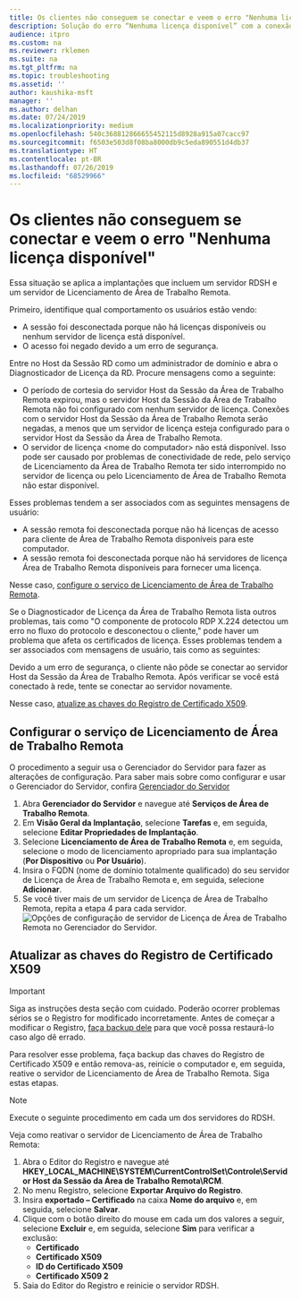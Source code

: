 ```yaml
---
title: Os clientes não conseguem se conectar e veem o erro "Nenhuma licença disponível"
description: Solução do erro “Nenhuma licença disponível” com a conexão com a área de trabalho remota
audience: itpro
ms.custom: na
ms.reviewer: rklemen
ms.suite: na
ms.tgt_pltfrm: na
ms.topic: troubleshooting
ms.assetid: ''
author: kaushika-msft
manager: ''
ms.author: delhan
ms.date: 07/24/2019
ms.localizationpriority: medium
ms.openlocfilehash: 540c368812866655452115d8928a915a07cacc97
ms.sourcegitcommit: f6503e503d8f08ba8000db9c5eda890551d4db37
ms.translationtype: HT
ms.contentlocale: pt-BR
ms.lasthandoff: 07/26/2019
ms.locfileid: "68529966"
---
```

# <a name="clients-cant-connect-and-see-no-licenses-available-error"></a>Os clientes não conseguem se conectar e veem o erro "Nenhuma licença disponível"

Essa situação se aplica a implantações que incluem um servidor RDSH e um servidor de Licenciamento de Área de Trabalho Remota.

Primeiro, identifique qual comportamento os usuários estão vendo:

- A sessão foi desconectada porque não há licenças disponíveis ou nenhum servidor de licença está disponível.
- O acesso foi negado devido a um erro de segurança.

Entre no Host da Sessão RD como um administrador de domínio e abra o Diagnosticador de Licença da RD. Procure mensagens como a seguinte:

  - O período de cortesia do servidor Host da Sessão da Área de Trabalho Remota expirou, mas o servidor Host da Sessão da Área de Trabalho Remota não foi configurado com nenhum servidor de licença. Conexões com o servidor Host da Sessão da Área de Trabalho Remota serão negadas, a menos que um servidor de licença esteja configurado para o servidor Host da Sessão da Área de Trabalho Remota.
  - O servidor de licença \<nome do computador\> não está disponível. Isso pode ser causado por problemas de conectividade de rede, pelo serviço de Licenciamento da Área de Trabalho Remota ter sido interrompido no servidor de licença ou pelo Licenciamento de Área de Trabalho Remota não estar disponível.

Esses problemas tendem a ser associados com as seguintes mensagens de usuário:

  - A sessão remota foi desconectada porque não há licenças de acesso para cliente de Área de Trabalho Remota disponíveis para este computador.
  - A sessão remota foi desconectada porque não há servidores de licença Área de Trabalho Remota disponíveis para fornecer uma licença.

Nesse caso, [configure o serviço de Licenciamento de Área de Trabalho Remota](#configure-the-rd-licensing-service).

Se o Diagnosticador de Licença da Área de Trabalho Remota lista outros problemas, tais como "O componente de protocolo RDP X.224 detectou um erro no fluxo do protocolo e desconectou o cliente," pode haver um problema que afeta os certificados de licença. Esses problemas tendem a ser associados com mensagens de usuário, tais como as seguintes:

Devido a um erro de segurança, o cliente não pôde se conectar ao servidor Host da Sessão da Área de Trabalho Remota. Após verificar se você está conectado à rede, tente se conectar ao servidor novamente.

Nesse caso, [atualize as chaves do Registro de Certificado X509](#refresh-the-x509-certificate-registry-keys).

## <a name="configure-the-rd-licensing-service"></a>Configurar o serviço de Licenciamento de Área de Trabalho Remota

O procedimento a seguir usa o Gerenciador do Servidor para fazer as alterações de configuração. Para saber mais sobre como configurar e usar o Gerenciador do Servidor, confira [Gerenciador do Servidor](../../../administration/server-manager/server-manager.md)

1. Abra **Gerenciador do Servidor** e navegue até **Serviços de Área de Trabalho Remota**.
2. Em **Visão Geral da Implantação**, selecione **Tarefas** e, em seguida, selecione **Editar Propriedades de Implantação**.
3. Selecione **Licenciamento de Área de Trabalho Remota** e, em seguida, selecione o modo de licenciamento apropriado para sua implantação (**Por Dispositivo** ou **Por Usuário**).
4. Insira o FQDN (nome de domínio totalmente qualificado) do seu servidor de Licença de Área de Trabalho Remota e, em seguida, selecione **Adicionar**.
5. Se você tiver mais de um servidor de Licença de Área de Trabalho Remota, repita a etapa 4 para cada servidor. 
    ![Opções de configuração de servidor de Licença de Área de Trabalho Remota no Gerenciador do Servidor.](../media/troubleshoot-remote-desktop-connections/RDLicensing_Configure.png)

## <a name="refresh-the-x509-certificate-registry-keys"></a>Atualizar as chaves do Registro de Certificado X509

> [!IMPORTANT]  
> Siga as instruções desta seção com cuidado. Poderão ocorrer problemas sérios se o Registro for modificado incorretamente. Antes de começar a modificar o Registro, [faça backup dele](https://support.microsoft.com/help/322756) para que você possa restaurá-lo caso algo dê errado.

Para resolver esse problema, faça backup das chaves do Registro de Certificado X509 e então remova-as, reinicie o computador e, em seguida, reative o servidor de Licenciamento de Área de Trabalho Remota. Siga estas etapas.

> [!NOTE]
> Execute o seguinte procedimento em cada um dos servidores do RDSH.

Veja como reativar o servidor de Licenciamento de Área de Trabalho Remota:

1. Abra o Editor do Registro e navegue até **HKEY\_LOCAL\_MACHINE\\SYSTEM\\CurrentControlSet\\Controle\\Servidor Host da Sessão da Área de Trabalho Remota\\RCM**.
2. No menu Registro, selecione **Exportar Arquivo do Registro**.
3. Insira **exportado – Certificado** na caixa **Nome do arquivo** e, em seguida, selecione **Salvar**.
4. Clique com o botão direito do mouse em cada um dos valores a seguir, selecione **Excluir** e, em seguida, selecione **Sim** para verificar a exclusão:  
      - **Certificado**
      - **Certificado X509**
      - **ID do Certificado X509**
      - **Certificado X509 2**
5. Saia do Editor do Registro e reinicie o servidor RDSH.